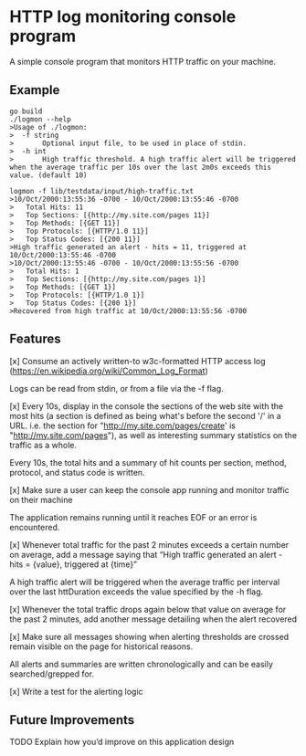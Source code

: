 # HTTP log monitoring console program

A simple console program that monitors HTTP traffic on your machine.

## Example

```
go build
./logmon --help
>Usage of ./logmon:
>  -f string
>    	Optional input file, to be used in place of stdin.
>  -h int
>    	High traffic threshold. A high traffic alert will be triggered when the average traffic per 10s over the last 2m0s exceeds this value. (default 10)

logmon -f lib/testdata/input/high-traffic.txt
>10/Oct/2000:13:55:36 -0700 - 10/Oct/2000:13:55:46 -0700
>	Total Hits: 11
>	Top Sections: [{http://my.site.com/pages 11}]
>	Top Methods: [{GET 11}]
>	Top Protocols: [{HTTP/1.0 11}]
>	Top Status Codes: [{200 11}]
>High traffic generated an alert - hits = 11, triggered at 10/Oct/2000:13:55:46 -0700
>10/Oct/2000:13:55:46 -0700 - 10/Oct/2000:13:55:56 -0700
>	Total Hits: 1
>	Top Sections: [{http://my.site.com/pages 1}]
>	Top Methods: [{GET 1}]
>	Top Protocols: [{HTTP/1.0 1}]
>	Top Status Codes: [{200 1}]
>Recovered from high traffic at 10/Oct/2000:13:55:56 -0700
```

## Features

[x] Consume an actively written-to w3c-formatted HTTP access log (https://en.wikipedia.org/wiki/Common_Log_Format)

Logs can be read from stdin, or from a file via the -f flag.

[x] Every 10s, display in the console the sections of the web site with the most hits (a section is defined as being what's before the second '/' in a URL. i.e. the section for "http://my.site.com/pages/create' is "http://my.site.com/pages"), as well as interesting summary statistics on the traffic as a whole.

Every 10s, the total hits and a summary of hit counts per section, method, protocol, and status code is written.

[x] Make sure a user can keep the console app running and monitor traffic on their machine

The application remains running until it reaches EOF or an error is encountered.

[x] Whenever total traffic for the past 2 minutes exceeds a certain number on average, add a message saying that “High traffic generated an alert - hits = {value}, triggered at {time}”

A high traffic alert will be triggered when the average traffic per interval over the last httDuration exceeds the value specified by the -h flag.

[x] Whenever the total traffic drops again below that value on average for the past 2 minutes, add another message detailing when the alert recovered

[x] Make sure all messages showing when alerting thresholds are crossed remain visible on the page for historical reasons.

All alerts and summaries are written chronologically and can be easily searched/grepped for.

[x] Write a test for the alerting logic

## Future Improvements

TODO Explain how you’d improve on this application design